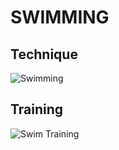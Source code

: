 # SWIMMING
## Technique
![Swimming](http://cen.acs.org/content/dam/cen/94/31/09431-cover-openercxd.jpg)
## Training
![Swim Training](https://pixnio.com/free-images/2017/05/15/2017-05-15-17-36-28.jpg)
